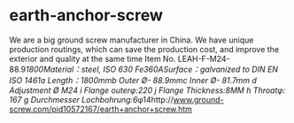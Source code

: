 earth-anchor-screw
==================

We are a big ground screw manufacturer in China. We have unique production routings, which can save the production cost, and improve the exterior and quality at the same time Item No. LEAH-F-M24-88.9*1800Material：steel, ISO 630 Fe360ASurface：galvanized to DIN EN ISO 1461a Length：1800mmb Outer Ø- 88.9mmc Inner Ø- 81.7mm
d Adjustment Ø M24 i Flange outerφ:220
j Flange Thickness:8MM
h Throatφ: 167
g Durchmesser Lochbohrung:6*φ14http://www.ground-screw.com/pid10572167/earth+anchor+screw.htm